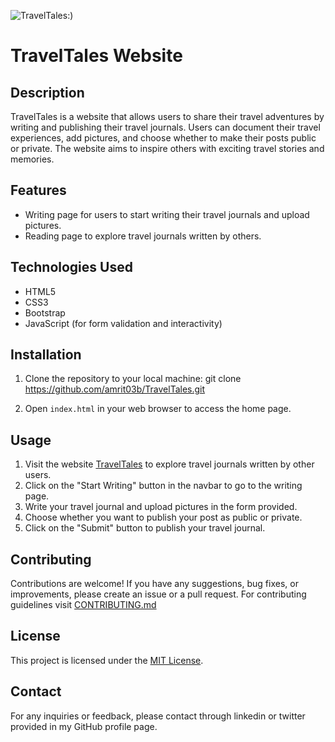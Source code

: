 ![TravelTales:)](https://github.com/amrit03b/TravelTales/assets/116283061/a6e97c6b-cda9-41b0-9598-5cc571176aa5)
# TravelTales Website

## Description

TravelTales is a website that allows users to share their travel adventures by writing and publishing their travel journals. Users can document their travel experiences, add pictures, and choose whether to make their posts public or private. The website aims to inspire others with exciting travel stories and memories.

## Features

- Writing page for users to start writing their travel journals and upload pictures.
- Reading page to explore travel journals written by others.

## Technologies Used

- HTML5
- CSS3
- Bootstrap
- JavaScript (for form validation and interactivity)

## Installation

1. Clone the repository to your local machine:
git clone https://github.com/amrit03b/TravelTales.git

2. Open `index.html` in your web browser to access the home page.

## Usage

1. Visit the website [TravelTales](https://amrit03b.github.io/TravelTales/) to explore travel journals written by other users.
2. Click on the "Start Writing" button in the navbar to go to the writing page.
3. Write your travel journal and upload pictures in the form provided.
4. Choose whether you want to publish your post as public or private.
5. Click on the "Submit" button to publish your travel journal.

## Contributing

Contributions are welcome! If you have any suggestions, bug fixes, or improvements, please create an issue or a pull request.
For contributing guidelines visit [CONTRIBUTING.md](https://github.com/amrit03b/TravelTales/blob/main/CONTRIBUTING.md)

## License

This project is licensed under the [MIT License](LICENSE).

## Contact

For any inquiries or feedback, please contact through linkedin or twitter provided in my GitHub profile page.

